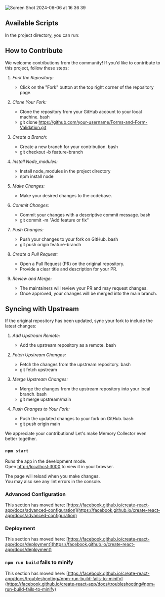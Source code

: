 
![Screen Shot 2024-06-06 at 16 36 39](https://github.com/rko0211/Forms-and-Form-Validation/assets/97402824/85a66112-5bd9-4e8f-999a-3dba79874bd8)
## Available Scripts

In the project directory, you can run:

## How to Contribute

We welcome contributions from the community! If you'd like to contribute to this project, follow these steps:

1. *Fork the Repository:*
   - Click on the "Fork" button at the top right corner of the repository page.

2. *Clone Your Fork:*
   - Clone the repository from your GitHub account to your local machine.
     bash
   - git clone https://github.com/your-username/Forms-and-Form-Validation.git 
  

3. *Create a Branch:*
   - Create a new branch for your contribution.
     bash
   -  git checkout -b feature-branch
     
4. *Install Node_modules:*
   - Install node_modules in the project directory 
   -  npm install node

5. *Make Changes:*
   - Make your desired changes to the codebase.

6. *Commit Changes:*
   - Commit your changes with a descriptive commit message.
     bash
   -  git commit -m "Add feature or fix"
     

7. *Push Changes:*
   - Push your changes to your fork on GitHub.
     bash
   - git push origin feature-branch
     

8. *Create a Pull Request:*
   - Open a Pull Request (PR) on the original repository.
   - Provide a clear title and description for your PR.

8. *Review and Merge:*
   - The maintainers will review your PR and may request changes.
   - Once approved, your changes will be merged into the main branch.

## Syncing with Upstream

If the original repository has been updated, sync your fork to include the latest changes:

1. *Add Upstream Remote:*
   - Add the upstream repository as a remote.
     bash
     
     

2. *Fetch Upstream Changes:*
   - Fetch the changes from the upstream repository.
     bash
   -  git fetch upstream
     

3. *Merge Upstream Changes:*
   - Merge the changes from the upstream repository into your local branch.
     bash
   -  git merge upstream/main
     

4. *Push Changes to Your Fork:*
   - Push the updated changes to your fork on GitHub.
     bash
   -  git push origin main
     

We appreciate your contributions! Let's make Memory Collector even better together.

### `npm start`

Runs the app in the development mode.\
Open [http://localhost:3000](http://localhost:3000) to view it in your browser.

The page will reload when you make changes.\
You may also see any lint errors in the console.


### Advanced Configuration

This section has moved here: [https://facebook.github.io/create-react-app/docs/advanced-configuration](https://facebook.github.io/create-react-app/docs/advanced-configuration)

### Deployment

This section has moved here: [https://facebook.github.io/create-react-app/docs/deployment](https://facebook.github.io/create-react-app/docs/deployment)

### `npm run build` fails to minify

This section has moved here: [https://facebook.github.io/create-react-app/docs/troubleshooting#npm-run-build-fails-to-minify](https://facebook.github.io/create-react-app/docs/troubleshooting#npm-run-build-fails-to-minify)
